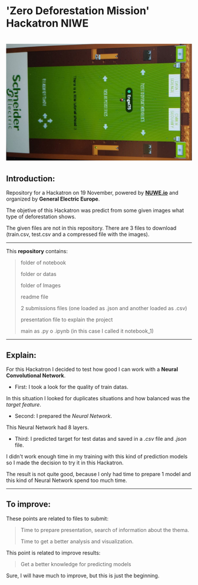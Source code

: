 # 'Zero Deforestation Mission' Hackatron NIWE
![Portada](https://github.com/75Engel/Deforestation/blob/main/Images/Repo/Imagen%20para%20repo.jpg)
===
## Introduction:

Repository for a Hackatron on 19 November, powered by **[NUWE.io](https://nuwe.io/)** and organized by **General Electric Europe**.

The objetive of this Hackatron was predict from some given images what type of deforestation shows.

The given files are not in this repository. There are 3 files to download (train.csv, test.csv and a compressed file with the images).

---
This **repository** contains:

> folder of notebook
>
> folder  or datas
>
> folder of Images
>
> readme file
>
> 2 submissions files (one loaded as .json and another loaded as .csv)
>
> presentation file to explain the project
>
> main as .py o .ipynb (in this case I called it notebook_1)
---
## Explain:

For this Hackatron I decided to test how good I can work with a **Neural Convolutional  Network**. 

* First: I took a look for the quality of train datas. 

In this situation I looked for duplicates situations and how balanced was the *target feature*.

* Second: I prepared the *Neural Network*.

This Neural Network had 8 layers.

* Third: I predicted target for test datas and saved in a *.csv* file and *.json* file.

I didn't work enough time in my training with this kind of prediction models so I made the decision to try it in this Hackatron.

The result is not quite good, because I only had time to prepare 1 model and this kind of Neural Network spend too much time.

---
## To improve:

These points are related to files to submit:

> Time to prepare presentation, search of information about the thema.
>
> Time to get a better analysis and visualization.

This point is related to improve results:

> Get a better knowledge for predicting models
> 

Sure, I will have much to improve, but this is just the beginning. 
